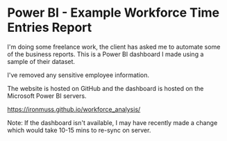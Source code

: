 # Power BI - Example Workforce Time Entries Report

I'm doing some freelance work, the client has asked me to automate some of the business reports. This is a Power BI dashboard I made using a sample of their dataset.

I've removed any sensitive employee information. 

The website is hosted on GitHub and the dashboard is hosted on the Microsoft Power BI servers.

https://ironmuss.github.io/workforce_analysis/

Note: If the dashboard isn't available, I may have recently made a change which would take 10-15 mins to re-sync on server.
